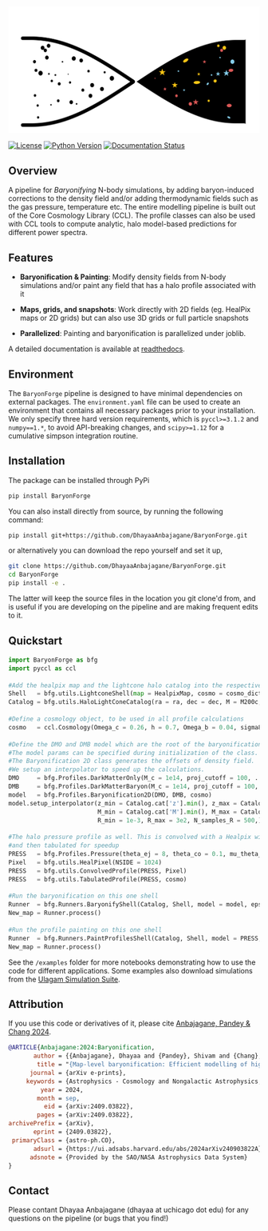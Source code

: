 <picture>
  <source media="(prefers-color-scheme: dark)" srcset="https://raw.githubusercontent.com/DhayaaAnbajagane/BaryonForge/main/docs/source/LOGO_dark.png">
  <source media="(prefers-color-scheme: light)" srcset="https://raw.githubusercontent.com/DhayaaAnbajagane/BaryonForge/main/docs/source/LOGO_light.png">
  <img alt="Logo" src="https://raw.githubusercontent.com/DhayaaAnbajagane/BaryonForge/main/docs/source/LOGO_dark.png" title="Logo">
</picture>

[![License](https://img.shields.io/badge/license-MIT-blue.svg)](LICENSE)
[![Python Version](https://img.shields.io/badge/python-3.6%2B-blue.svg)](https://www.python.org/downloads/)
[![Documentation Status](https://img.shields.io/readthedocs/baryonforge?color=blue)](https://baryonforge.readthedocs.io/en/latest)

## Overview

A pipeline for *Baryonifying* N-body simulations, by adding baryon-induced corrections to the density field and/or adding thermodynamic fields such as the gas pressure, temperature etc. The entire modelling pipeline is built out of the Core Cosmology Library (CCL). The profile classes can also be used with CCL tools to compute analytic, halo model-based predictions for different power spectra.

## Features

- **Baryonification & Painting**: Modify density fields from N-body simulations and/or paint any field that has a halo profile associated with it


- **Maps, grids, and snapshots**: Work directly with 2D fields (eg. HealPix maps or 2D grids) but can also use 3D grids or full particle snapshots


- **Parallelized**: Painting and baryonification is parallelized under joblib.


A detailed documentation is available at [readthedocs](https://baryonforge.readthedocs.io/en/latest).

## Environment

The ```BaryonForge``` pipeline is designed to have minimal dependencies on external packages. The ```environment.yaml``` file can be used to create an environment that contains all necessary packages prior to your installation. We only specify three hard version requirements, which is ```pyccl>=3.1.2``` and ```numpy==1.*```, to avoid API-breaking changes, and ```scipy>=1.12``` for a cumulative simpson integration routine.


## Installation

The package can be installed through PyPi

```bash
pip install BaryonForge
```

You can also install directly from source, by running the following command:

```bash
pip install git+https://github.com/DhayaaAnbajagane/BaryonForge.git
```

or alternatively you can download the repo yourself and set it up,

```bash
git clone https://github.com/DhayaaAnbajagane/BaryonForge.git
cd BaryonForge
pip install -e .
```

The latter will keep the source files in the location you git clone'd from, and is useful if you are developing on the pipeline and are making frequent edits to it.


## Quickstart

```python
import BaryonForge as bfg
import pyccl as ccl

#Add the healpix map and the lightcone halo catalog into the respective data objects
Shell   = bfg.utils.LightconeShell(map = HealpixMap, cosmo = cosmo_dict)
Catalog = bfg.utils.HaloLightConeCatalog(ra = ra, dec = dec, M = M200c, z = z, cdelta = c200c)

#Define a cosmology object, to be used in all profile calculations
cosmo   = ccl.Cosmology(Omega_c = 0.26, h = 0.7, Omega_b = 0.04, sigma8 = 0.8, n_s = 0.96)

#Define the DMO and DMB model which are the root of the baryonification routine
#The model params can be specified during initialization of the class.
#The Baryonification 2D class generates the offsets of density field.
#We setup an interpolator to speed up the calculations.
DMO     = bfg.Profiles.DarkMatterOnly(M_c = 1e14, proj_cutoff = 100, ...)
DMB     = bfg.Profiles.DarkMatterBaryon(M_c = 1e14, proj_cutoff = 100, ...)
model   = bfg.Profiles.Baryonification2D(DMO, DMB, cosmo)
model.setup_interpolator(z_min = Catalog.cat['z'].min(), z_max = Catalog.cat['z'].max(), N_samples_z = 10,
                         M_min = Catalog.cat['M'].min(), M_max = Catalog.cat['M'].max(), N_samples_M = 10,
                         R_min = 1e-3, R_max = 3e2, N_samples_R = 500,)

#The halo pressure profile as well. This is convolved with a Healpix window function
#and then tabulated for speedup
PRESS   = bfg.Profiles.Pressure(theta_ej = 8, theta_co = 0.1, mu_theta_ej = 0.1)
Pixel   = bfg.utils.HealPixel(NSIDE = 1024)
PRESS   = bfg.utils.ConvolvedProfile(PRESS, Pixel)
PRESS   = bfg.utils.TabulatedProfile(PRESS, cosmo)

#Run the baryonification on this one shell
Runner  = bfg.Runners.BaryonifyShell(Catalog, Shell, model = model, epsilon_max = 20)
New_map = Runner.process()

#Run the profile painting on this one shell
Runner  = bfg.Runners.PaintProfilesShell(Catalog, Shell, model = PRESS, epsilon_max = 20)
New_map = Runner.process()
```

See the ```/examples``` folder for more notebooks demonstrating how to use the code for different applications. Some examples also download simulations from the [Ulagam Simulation Suite](https://arxiv.org/abs/2310.02349).

## Attribution

If you use this code or derivatives of it, please cite [Anbajagane, Pandey & Chang 2024](https://arxiv.org/abs/2409.03822).

```bibtex
@ARTICLE{Anbajagane:2024:Baryonification,
       author = {{Anbajagane}, Dhayaa and {Pandey}, Shivam and {Chang}, Chihway},
        title = "{Map-level baryonification: Efficient modelling of higher-order correlations in the weak lensing and thermal Sunyaev-Zeldovich fields}",
      journal = {arXiv e-prints},
     keywords = {Astrophysics - Cosmology and Nongalactic Astrophysics, Astrophysics - Astrophysics of Galaxies},
         year = 2024,
        month = sep,
          eid = {arXiv:2409.03822},
        pages = {arXiv:2409.03822},
archivePrefix = {arXiv},
       eprint = {2409.03822},
 primaryClass = {astro-ph.CO},
       adsurl = {https://ui.adsabs.harvard.edu/abs/2024arXiv240903822A},
      adsnote = {Provided by the SAO/NASA Astrophysics Data System}
}
```

## Contact

Please contant Dhayaa Anbajagane (dhayaa at uchicago dot edu) for any questions on the pipeline (or bugs that you find!)
